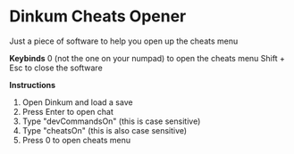 # Dinkum Cheats Opener
Just a piece of software to help you open up the cheats menu

**Keybinds**
0 (not the one on your numpad) to open the cheats menu
Shift + Esc to close the software

**Instructions**
1. Open Dinkum and load a save
2. Press Enter to open chat
3. Type "devCommandsOn" (this is case sensitive)
4. Type "cheatsOn" (this is also case sensitive)
5. Press 0 to open cheats menu

